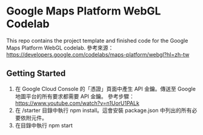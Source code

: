 # Google Maps Platform WebGL Codelab

This repo contains the project template and finished code for the Google Maps Platform WebGL codelab.
參考來源：https://developers.google.com/codelabs/maps-platform/webgl?hl=zh-tw

## Getting Started
1. 在  Google Cloud Console 的「憑證」頁面中產生 API 金鑰。傳送至 Google 地圖平台的所有要求都需要 API 金鑰。
參考步驟：https://www.youtube.com/watch?v=n1UorU1PALk
2. 在 /starter 目錄中執行 npm install。這會安裝 package.json 中列出的所有必要依附元件。
3. 在目錄中執行 npm start
